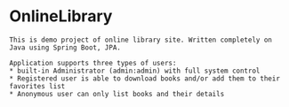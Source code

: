 # OnlineLibrary

	This is demo project of online library site. Written completely on Java using Spring Boot, JPA. 

	Application supports three types of users: 
	* built-in Administrator (admin:admin) with full system control
	* Registered user is able to download books and/or add them to their favorites list
	* Anonymous user can only list books and their details
